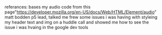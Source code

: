 referances:
bases my audio code from this page"https://developer.mozilla.org/en-US/docs/Web/HTML/Element/audio"
matt bodden p5 lead, talked me frew some issues i was having with styleing my header text and img on a huddle call and showed me how to see the issue i was hvaing in the google dev tools